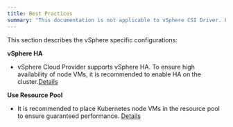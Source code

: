 ```yaml
---
title: Best Practices
summary: "This documentation is not applicable to vSphere CSI Driver. Please visit https://vsphere-csi-driver.sigs.k8s.io/ for information about vSphere CSI Driver."
---
```


This section describes the vSphere specific configurations:

**vSphere HA**

* vSphere Cloud Provider supports vSphere HA. To ensure high availability of node VMs, it is recommended to enable HA on the cluster.[Details](https://docs.vmware.com/en/VMware-vSphere/6.5/com.vmware.vsphere.avail.doc/GUID-4BC60283-B638-472F-B1D2-1E4E57EAD213.html)

**Use Resource Pool**

* It is recommended to place Kubernetes node VMs in the resource pool to ensure guaranteed performance. [Details](https://docs.vmware.com/en/VMware-vSphere/6.5/com.vmware.vsphere.resmgmt.doc/GUID-0F6C6709-A5DA-4D38-BE08-6CB1002DD13D.html)
